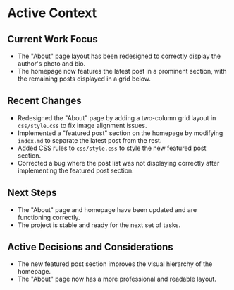 # Active Context

## Current Work Focus
- The "About" page layout has been redesigned to correctly display the author's photo and bio.
- The homepage now features the latest post in a prominent section, with the remaining posts displayed in a grid below.

## Recent Changes
- Redesigned the "About" page by adding a two-column grid layout in `css/style.css` to fix image alignment issues.
- Implemented a "featured post" section on the homepage by modifying `index.md` to separate the latest post from the rest.
- Added CSS rules to `css/style.css` to style the new featured post section.
- Corrected a bug where the post list was not displaying correctly after implementing the featured post section.

## Next Steps
- The "About" page and homepage have been updated and are functioning correctly.
- The project is stable and ready for the next set of tasks.

## Active Decisions and Considerations
- The new featured post section improves the visual hierarchy of the homepage.
- The "About" page now has a more professional and readable layout.
